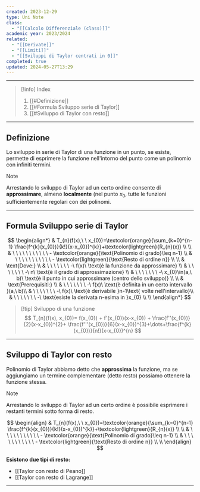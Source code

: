 ```yaml
---
created: 2023-12-29
type: Uni Note
class:
  - "[[Calcolo Differenziale (class)]]"
academic year: 2023/2024
related:
  - "[[Derivate]]"
  - "[[Limiti]]"
  - "[[Sviluppi di Taylor centrati in 0]]"
completed: true
updated: 2024-05-27T13:29
---
```

---

>[!info] Index
>1. [[#Definizione]]
>2. [[#Formula Sviluppo serie di Taylor]]
>3. [[#Sviluppo di Taylor con resto]]

---
## Definizione

Lo sviluppo in serie di Taylor di una funzione in un punto, se esiste, permette di esprimere la funzione nell'intorno del punto come un polinomio con infiniti termini. 

>[!note]
>Arrestando lo sviluppo di Taylor ad un certo ordine consente di **approssimare**, almeno **localmente** (nel punto $x_{0}$, tutte le funzioni sufficientemente regolari con dei polinomi.

---
## Formula Sviluppo serie di Taylor

$$
\begin{align*}
& T_{n}(f(x),\ \ x_{0})=\textcolor{orange}{\sum_{k=0}^{n-1} \frac{f^{k}(x_{0})}{k!}(x-x_{0})^{k}}+\textcolor{lightgreen}{R_{n}(x)} \\ \\
& \ \ \ \ \ \ \ \ \ \ \ - \textcolor{orange}{\text{Polinomio di grado}\leq n-1} \\ 
& \ \ \ \ \ \ \ \ \ \ \ - \textcolor{lightgreen}{\text{Resto di ordine n}} \\ \\
& \text{Dove:} \\
& \ \ \ \ \ \ \ -\ f(x)\ \text{è la funzione da approssimare} \\
& \ \ \ \ \ \ \ -\ n\ \text{è il grado di approssimazione} \\
& \ \ \ \ \ \ \ -\ x_{0}\in(a,\ b)\ \text{è il punto in cui approssimare (centro dello sviluppo)} \\ \\
& \text{Prerequisiti:} \\
& \ \ \ \ \ \ \ -\ f(x)\ \text{è definita in un certo intervallo }(a,\ b)\\
& \ \ \ \ \ \ \ -\ f(x)\ \text{è derivabile }n-1\text{ volte nell'intervallo}\\
& \ \ \ \ \ \ \ -\ \text{esiste la derivata n-esima in }x_{0} \\ \\
\end{align*}
$$

>[!tip] Sviluppo di una funzione
>$$
>T_{n}(f(x), x_{0})= f(x_{0}) + f'(x_{0})(x-x_{0}) + \frac{f''(x_{0})}{2}(x-x_{0})^{2}+ \frac{f'''(x_{0})}{6}(x-x_{0})^{3}+\dots+\frac{f^{k}(x_{0})}{n!}(x-x_{0})^{n}
>$$

---
## Sviluppo di Taylor con resto

Polinomio di Taylor abbiamo detto che **approssima** la funzione, ma se aggiungiamo un termine complementare (detto resto) possiamo ottenere la funzione stessa.

>[!note]
>Arrestando lo sviluppo di Taylor ad un certo ordine è possibile esprimere i restanti termini sotto forma di resto.

$$
\begin{align}
& T_{n}(f(x),\ \ x_{0})=\textcolor{orange}{\sum_{k=0}^{n-1} \frac{f^{k}(x_{0})}{k!}(x-x_{0})^{k}}+\textcolor{lightgreen}{R_{n}(x)} \\ \\
& \ \ \ \ \ \ \ \ \ \ \ - \textcolor{orange}{\text{Polinomio di grado}\leq n-1} \\ 
& \ \ \ \ \ \ \ \ \ \ \ - \textcolor{lightgreen}{\text{Resto di ordine n}} \\ \\
\end{align}
$$

**Esistono due tipi di resto:**
- [[Taylor con resto di Peano]]
- [[Taylor con resto di Lagrange]]

---
